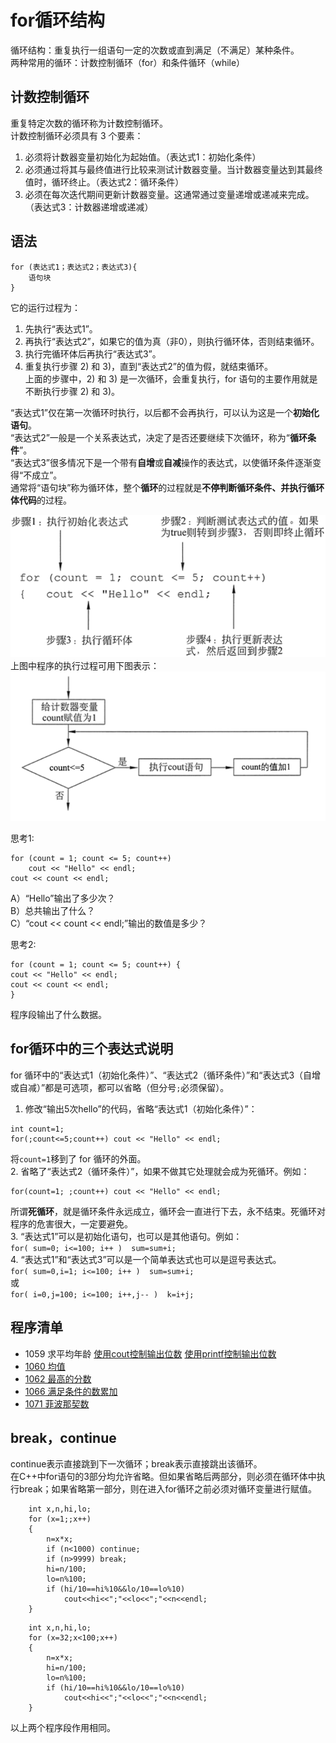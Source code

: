 # for循环结构
循环结构：重复执行一组语句一定的次数或直到满足（不满足）某种条件。  
两种常用的循环：计数控制循环（for）和条件循环（while）
## 计数控制循环
重复特定次数的循环称为计数控制循环。  
计数控制循环必须具有 3 个要素：  
1. 必须将计数器变量初始化为起始值。（表达式1：初始化条件）  
2. 必须通过将其与最终值进行比较来测试计数器变量。当计数器变量达到其最终值时，循环终止。（表达式2：循环条件）  
3. 必须在每次迭代期间更新计数器变量。这通常通过变量递增或递减来完成。（表达式3：计数器递增或递减）

## 语法
```
for (表达式1；表达式2；表达式3){
    语句块
}
```

它的运行过程为：  
1. 先执行“表达式1”。  
2. 再执行“表达式2”，如果它的值为真（非0），则执行循环体，否则结束循环。  
3. 执行完循环体后再执行“表达式3”。  
4. 重复执行步骤 2) 和 3)，直到“表达式2”的值为假，就结束循环。  
上面的步骤中，2) 和 3) 是一次循环，会重复执行，for 语句的主要作用就是不断执行步骤 2) 和 3)。  

“表达式1”仅在第一次循环时执行，以后都不会再执行，可以认为这是一个**初始化语句**。  
“表达式2”一般是一个关系表达式，决定了是否还要继续下次循环，称为“**循环条件**”。  
“表达式3”很多情况下是一个带有**自增**或**自减**操作的表达式，以使循环条件逐渐变得“不成立”。  
通常将“语句块”称为循环体，整个**循环**的过程就是**不停判断循环条件、并执行循环体代码**的过程。  

![for循环语法说明](https://github.com/csxlf/ybt_ssoier_cn/blob/main/ABC/image/007.png)  
上图中程序的执行过程可用下图表示：  
![for循环流程图](https://github.com/csxlf/ybt_ssoier_cn/blob/main/ABC/image/008.png)  

思考1:  

```   
for (count = 1; count <= 5; count++)   
    cout << "Hello" << endl;
cout << count << endl;
```
A）“Hello”输出了多少次？   
B）总共输出了什么？   
C）“cout << count << endl;”输出的数值是多少？  
 
思考2:  

```
for (count = 1; count <= 5; count++) {
cout << "Hello" << endl;
cout << count << endl;
}
```
程序段输出了什么数据。
## for循环中的三个表达式说明
for 循环中的“表达式1（初始化条件）”、“表达式2（循环条件）”和“表达式3（自增或自减）”都是可选项，都可以省略（但分号`;`必须保留）。  
1. 修改“输出5次hello”的代码，省略“表达式1（初始化条件）”：

```
int count=1;
for(;count<=5;count++) cout << "Hello" << endl;
```

将`count=1`移到了 for 循环的外面。  
2. 省略了“表达式2（循环条件）”，如果不做其它处理就会成为死循环。例如：

```
for(count=1; ;count++) cout << "Hello" << endl;
```

所谓**死循环**，就是循环条件永远成立，循环会一直进行下去，永不结束。死循环对程序的危害很大，一定要避免。   
3. “表达式1”可以是初始化语句，也可以是其他语句。例如：  
`for( sum=0; i<=100; i++ )  sum=sum+i;`  
4. “表达式1”和“表达式3”可以是一个简单表达式也可以是逗号表达式。  
`for( sum=0,i=1; i<=100; i++ )  sum=sum+i;`  
或  
`for( i=0,j=100; i<=100; i++,j-- )  k=i+j;`

## 程序清单
* 1059	求平均年龄 [使用cout控制输出位数](https://github.com/csxlf/ybt_ssoier_cn/blob/main/1059_1.cpp)  [使用printf控制输出位数](https://github.com/csxlf/ybt_ssoier_cn/blob/main/1059_2.cpp)
* [1060	均值](https://github.com/csxlf/ybt_ssoier_cn/blob/main/1060.cpp)
* [1062	最高的分数](https://github.com/csxlf/ybt_ssoier_cn/blob/main/1062.cpp)
* [1066	满足条件的数累加](https://github.com/csxlf/ybt_ssoier_cn/blob/main/1066.cpp)
* [1071	菲波那契数](https://github.com/csxlf/ybt_ssoier_cn/blob/main/1071.cpp)

## break，continue
continue表示直接跳到下一次循环；break表示直接跳出该循环。   
在C++中for语句的3部分均允许省略。但如果省略后两部分，则必须在循环体中执行break；如果省略第一部分，则在进入for循环之前必须对循环变量进行赋值。   

```
    int x,n,hi,lo;
    for (x=1;;x++)
    {
        n=x*x;
        if (n<1000) continue;
        if (n>9999) break;
        hi=n/100;
        lo=n%100;
        if (hi/10==hi%10&&lo/10==lo%10)
            cout<<hi<<";"<<lo<<";"<<n<<endl;
    }
```

```
    int x,n,hi,lo;
    for (x=32;x<100;x++)
    {
        n=x*x;
        hi=n/100;
        lo=n%100;
        if (hi/10==hi%10&&lo/10==lo%10)
            cout<<hi<<";"<<lo<<";"<<n<<endl;
    }
```
以上两个程序段作用相同。
